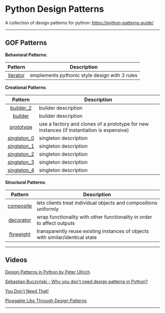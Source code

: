 # Python Design Patterns

A collection of design patterns for python: https://python-patterns.guide/

---

## GOF Patterns

__Behavioral Patterns__:

| Pattern | Description |
|:-------:| ----------- |
| [iterator](behavioral/iterator.py) | emplements pythonic style design with 3 rules |

__Creational Patterns__:

| Pattern | Description |
|:-------:| ----------- |
| [builder_2](creational/builder_2.py) | builder description |
| [builder](creational/builder.py) | builder description |
| [prototype](creational/prototype.py) | use a factory and clones of a prototype for new instances (if instantiation is expensive) |
| [singleton_0](creational/singleton_0.py) | singleton description |
| [singleton_1](creational/singleton_1.py) | singleton description |
| [singleton_2](creational/singleton_2.py) | singleton description |
| [singleton_3](creational/singleton_3.py) | singleton description |
| [singleton_4](creational/singleton_4.py) | singleton description |

__Structural Patterns__:

| Pattern | Description |
|:-------:| ----------- |
| [composite](structural/composite.py) | lets clients treat individual objects and compositions uniformly |
| [decorator](structural/decorator.py) | wrap functionality with other functionality in order to affect outputs |
| [flyweight](structural/flyweight.py) | transparently reuse existing instances of objects with similar/identical state |

---

## Videos

[Design Patterns in Python by Peter Ullrich](https://www.youtube.com/watch?v=bsyjSW46TDg)

[Sebastian Buczyński - Why you don't need design patterns in Python?](https://www.youtube.com/watch?v=G5OeYHCJuv0)

[You Don't Need That!](https://www.youtube.com/watch?v=imW-trt0i9I)

[Pluggable Libs Through Design Patterns](https://www.youtube.com/watch?v=PfgEU3W0kyU)

---
